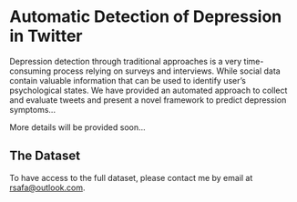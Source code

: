 # Automatic Detection of Depression in Twitter

Depression detection through traditional approaches is a very time-consuming process relying on surveys and interviews. While social data contain valuable information that can be used to identify user’s psychological states. We have provided an automated approach to collect and evaluate tweets and present a novel framework to predict depression symptoms...

More details will be provided soon...

##  The Dataset

To have access to the full dataset, please contact me by email at <rsafa@outlook.com>.
